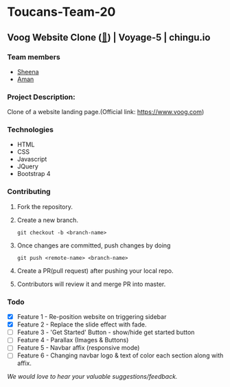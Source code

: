 # Toucans-Team-20
Voog Website Clone ([:link:](https://chingu-voyage5.github.io/Toucans-Team-20)) | Voyage-5 | chingu.io
---
### Team members
- [Sheena](https://github.com/sheenapercy)
- [Aman](https://github.com/adsingh14)

### Project Description:
Clone of a website landing page.(Official link: https://www.voog.com)

### Technologies
- HTML
- CSS
- Javascript
- JQuery
- Bootstrap 4

### Contributing
1. Fork the repository.
2. Create a new branch.

    `git checkout -b <branch-name>`

3. Once changes are committed, push changes by doing

    `git push <remote-name> <branch-name>`

4. Create a PR(pull request) after pushing your local repo.
5. Contributors will review it and merge PR into master.

### Todo

- [x] Feature 1 - Re-position website on triggering sidebar
- [x] Feature 2 - Replace the slide effect with fade.
- [ ] Feature 3 - 'Get Started' Button - show/hide get started button
- [ ] Feature 4 - Parallax (Images & Buttons)
- [ ] Feature 5 - Navbar affix (responsive mode)
- [ ] Feature 6 - Changing navbar logo & text of color each section along with affix.

_We would love to hear your valuable suggestions/feedback._
